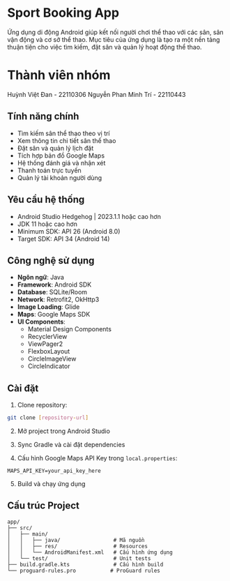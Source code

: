 # Sport Booking App

Ứng dụng di động Android giúp kết nối người chơi thể thao với các sân, sân vận động và cơ sở thể thao. Mục tiêu của ứng dụng là tạo ra một nền tảng thuận tiện cho việc tìm kiếm, đặt sân và quản lý hoạt động thể thao.

# Thành viên nhóm
Huỳnh Việt Đan - 22110306
Nguyễn Phan Minh Trí - 22110443

## Tính năng chính

- Tìm kiếm sân thể thao theo vị trí
- Xem thông tin chi tiết sân thể thao
- Đặt sân và quản lý lịch đặt
- Tích hợp bản đồ Google Maps
- Hệ thống đánh giá và nhận xét
- Thanh toán trực tuyến
- Quản lý tài khoản người dùng

## Yêu cầu hệ thống

- Android Studio Hedgehog | 2023.1.1 hoặc cao hơn
- JDK 11 hoặc cao hơn
- Minimum SDK: API 26 (Android 8.0)
- Target SDK: API 34 (Android 14)

## Công nghệ sử dụng

- **Ngôn ngữ**: Java
- **Framework**: Android SDK
- **Database**: SQLite/Room
- **Network**: Retrofit2, OkHttp3
- **Image Loading**: Glide
- **Maps**: Google Maps SDK
- **UI Components**:
  - Material Design Components
  - RecyclerView
  - ViewPager2
  - FlexboxLayout
  - CircleImageView
  - CircleIndicator

## Cài đặt

1. Clone repository:

```bash
git clone [repository-url]
```

2. Mở project trong Android Studio

3. Sync Gradle và cài đặt dependencies

4. Cấu hình Google Maps API Key trong `local.properties`:

```properties
MAPS_API_KEY=your_api_key_here
```

5. Build và chạy ứng dụng

## Cấu trúc Project

```
app/
├── src/
│   ├── main/
│   │   ├── java/                 # Mã nguồn
│   │   ├── res/                  # Resources
│   │   └── AndroidManifest.xml   # Cấu hình ứng dụng
│   └── test/                     # Unit tests
├── build.gradle.kts              # Cấu hình build
└── proguard-rules.pro           # ProGuard rules
```

